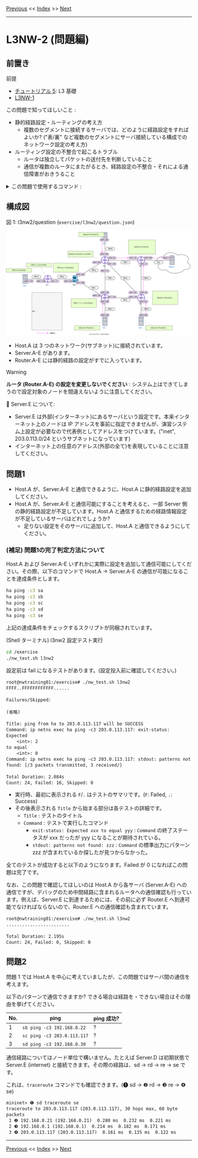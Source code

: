 <!-- HEADER -->
[Previous](../l3nw1/answer.md) << [Index](../index.md) >> [Next](../l3nw2/answer.md)

---
<!-- /HEADER -->

# L3NW-2 (問題編)

## 前置き

前提

- [チュートリアル 5](../tutorial5/scenario.md): L3 基礎
- [L3NW-1](../l3nw1/question.md)

この問題で知ってほしいこと :

- 静的経路設定・ルーティングの考え方
  * 複数のセグメントに接続するサーバでは、どのように経路設定をすればよいか? ("表/裏" など複数のセグメントにサーバ接続している構成でのネットワーク設定の考え方)
- ルーティング設定の不整合で起こるトラブル
  * ルータは独立してパケットの送付先を判断していること
  * 通信が複数のルータにまたがるとき、経路設定の不整合・それによる通信障害がおきうること

<details>

<summary>この問題で使用するコマンド :</summary>

* インタフェースの一覧表示・設定確認
  * IP アドレス一の確認
    * `ip addr show [dev インタフェース名]`
* ルーティングテーブルの確認
  * `ip route`
* L3 通信経路の確認
  * `traceroute 宛先IPアドレス`
* L3 の通信確認
  * `ping 宛先IPアドレス` (オプション `-c N` は送信するパケット数を指定します。)
* ルーティングテーブルの操作 (静的経路の追加・削除)
  * `ip route add 宛先ネットワーク via 中継先ルータ(nexthop)IPアドレス`
  * `ip route del 宛先ネットワーク`
  * デフォルトルートを設定する場合、宛先ネットワークアドレスとして `default` キーワードが使用可能 (例: `ip route add default via ...`)
* パケットキャプチャ (必要に応じて)
  * `tcpdump -l [-i インタフェース名]` : オプション `-l` がないとリアルタイムに表示されません。

</details>

## 構成図

図 1: l3nw2/question (`exercise/l3nw2/question.json`)

![Topology](topology.drawio.svg)

* Host.A は 3 つのネットワーク(サブネット)に接続されています。
* Server.A-E があります。
* Router.A-E には静的経路の設定がすでに入っています。

> [!WARNING]
> **ルータ (Router.A-E) の設定を変更しないでください** : システム上はできてしまうので設定対象のノードを間違えないように注意してください。

:customs: Server.E について:

* Server.E は外部(インターネット)にあるサーバという設定です。本来インターネット上のノードは IP アドレスを事前に指定できませんが、演習システム上設定が必要なので代表例としてアドレスをつけています。("inet", 203.0.113.0/24 というサブネットになっています)
* インターネット上の任意のアドレス(外部の全て)を表現していることに注意してください。

## 問題1

* Host.A が、Server.A-E と通信できるように、Host.A に静的経路設定を追加してください。
* Host.A が、Server.A-E と通信可能にすることを考えると、一部 Server 側の静的経路設定が不足しています。Host.A と通信するための経路情報設定が不足しているサーバはどれでしょうか?
  * 足りない設定をそのサーバに追加して、Host.A と通信できるようにしてください。

### (補足) 問題1の完了判定方法について

Host.A および Server.A-E いずれかに実際に設定を追加して通信可能にしてください。その際、以下のコマンドで Host.A → Server.A-E の通信が可能になることを達成条件とします。

```sh
ha ping -c3 sa
ha ping -c3 sb
ha ping -c3 sc
ha ping -c3 sd
ha ping -c3 se
```

上記の達成条件をチェックするスクリプトが同梱されています。

(Shell ターミナル) l3nw2 設定テスト実行

```sh
cd /exercise
./nw_test.sh l3nw2
```

設定前は fail になるテストがあります。(設定投入前に確認してください。)

```text
root@nwtraining01:/exercise# ./nw_test.sh l3nw2
FFFF..FFFFFFFFFFFF......

Failures/Skipped:

(省略)

Title: ping from ha to 203.0.113.117 will be SUCCESS
Command: ip netns exec ha ping -c3 203.0.113.117: exit-status:
Expected
    <int>: 2
to equal
    <int>: 0
Command: ip netns exec ha ping -c3 203.0.113.117: stdout: patterns not found: [/3 packets transmitted, 3 received/]

Total Duration: 2.084s
Count: 24, Failed: 16, Skipped: 0
```

* 実行時、最初に表示される `F`/`.` はテストのサマリです。(`F`: Failed, `.`: Success)
* その後表示される `Title` から始まる部分は各テストの詳細です。
  * `Title` : テストのタイトル
  * `Command` : テストで実行したコマンド
    * `exit-status: Expected xxx to equal yyy` : `Command` の終了ステータスが xxx だったが yyy になることが期待されている。
    * `stdout: patterns not found: zzz` : `Command` の標準出力にパターン zzz が含まれているか探したが見つからなかった。

全てのテストが成功すると以下のようになります。Failed が 0 になればこの問題は完了です。

なお、この問題で確認してほしいのは Host.A から各サーバ (Server.A-E) への通信ですが、デバッグのため中間経路に含まれるルータへの通信確認も行っています。例えば、Server.E に到達するためには、その前に必ず Router.E へ到達可能でなければならないので、Router.E への通信確認も含まれています。

```text
root@nwtraining01:/exercise# ./nw_test.sh l3nw2
........................

Total Duration: 2.195s
Count: 24, Failed: 0, Skipped: 0
```

## 問題2

問題 1 では Host.A を中心に考えていましたが、この問題ではサーバ間の通信を考えます。

以下のパターンで通信できますか? できる場合は経路を・できない場合はその理由を挙げてください。

|No.| ping                        | ping 成功? |
|---|-----------------------------|------------|
| 1 | `sb ping -c3 192.168.0.22`  | ? |
| 2 | `sc ping -c3 203.0.113.117` | ? |
| 3 | `sd ping -c3 192.168.0.30`  | ? |

通信経路についてはノード単位で構いません。たとえば Server.D は初期状態で Server.E (internet) と接続できます。その際の経路は、sd → rd → re → se です。

これは、`traceroute` コマンドでも確認できます。(❶ sd → ❷ rd → ❸ re → ❹ se)

```text
mininet> ❶ sd traceroute se
traceroute to 203.0.113.117 (203.0.113.117), 30 hops max, 60 byte packets
 1 ❷ 192.168.0.21 (192.168.0.21)  0.280 ms  0.232 ms  0.221 ms
 2 ❸ 192.168.0.1 (192.168.0.1)  0.214 ms  0.182 ms  0.171 ms
 3 ❹ 203.0.113.117 (203.0.113.117)  0.161 ms  0.135 ms  0.122 ms
```

<!-- FOOTER -->

---

[Previous](../l3nw1/answer.md) << [Index](../index.md) >> [Next](../l3nw2/answer.md)
<!-- /FOOTER -->
